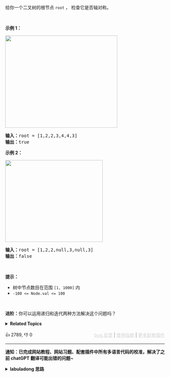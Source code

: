 <p>给你一个二叉树的根节点 <code>root</code> ， 检查它是否轴对称。</p>

<p>&nbsp;</p>

<p><strong>示例 1：</strong></p> 
<img alt="" src="https://pic.leetcode.cn/1698026966-JDYPDU-image.png" style="width: 354px; height: 291px;" /> 
<pre>
<strong>输入：</strong>root = [1,2,2,3,4,4,3]
<strong>输出：</strong>true
</pre>

<p><strong>示例 2：</strong></p> 
<img alt="" src="https://pic.leetcode.cn/1698027008-nPFLbM-image.png" style="width: 308px; height: 258px;" /> 
<pre>
<strong>输入：</strong>root = [1,2,2,null,3,null,3]
<strong>输出：</strong>false
</pre>

<p>&nbsp;</p>

<p><strong>提示：</strong></p>

<ul> 
 <li>树中节点数目在范围 <code>[1, 1000]</code> 内</li> 
 <li><code>-100 &lt;= Node.val &lt;= 100</code></li> 
</ul>

<p>&nbsp;</p>

<p><strong>进阶：</strong>你可以运用递归和迭代两种方法解决这个问题吗？</p>

<details><summary><strong>Related Topics</strong></summary>树 | 深度优先搜索 | 广度优先搜索 | 二叉树</details><br>

<div>👍 2789, 👎 0<span style='float: right;'><span style='color: gray;'><a href='https://github.com/labuladong/fucking-algorithm/discussions/939' target='_blank' style='color: lightgray;text-decoration: underline;'>bug 反馈</a> | <a href='https://labuladong.online/algo/fname.html?fname=jb插件简介' target='_blank' style='color: lightgray;text-decoration: underline;'>使用指南</a> | <a href='https://labuladong.online/algo/images/others/%E5%85%A8%E5%AE%B6%E6%A1%B6.jpg' target='_blank' style='color: lightgray;text-decoration: underline;'>更多配套插件</a></span></span></div>

<div id="labuladong"><hr>

**通知：已完成网站教程、网站习题、配套插件中所有多语言代码的校准，解决了之前 chatGPT 翻译可能出错的问题~**

<details><summary><strong>labuladong 思路</strong></summary>

<!-- vip -->
<!-- i_63956417e4b02685a425cc0d -->

本题思路为 labuladong 网站会员专属，请 [点击这里](https://labuladong.online/algo/intro/site-vip/) 购买会员并查看各个插件的解锁方法。

若之前已经购买会员并成功解锁，现在却突然出现这个问题，请尝试重新 [手动刷新插件数据](https://labuladong.online/algo/intro/site-vip/) 并刷新页面。

若依然无法解决问题，可以在 [会员购买页](https://labuladong.online/algo/intro/site-vip/) 文末加我微信直接反馈，如是 bug 我会立即修复。</details>
</div>

